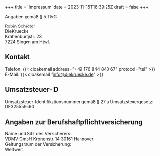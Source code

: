 +++
title = 'Impressum'
date = 2023-11-15T16:39:25Z
draft = false
+++

Angaben gemäß § 5 TMG

Robin Schröter  
DieKruecke  
Krähenburgstr. 23  
7224 Singen am Htwl.  

## Kontakt
Telefon: {{< cloakemail address="+49 176 844 840 67" protocol="tel" >}}  
E-Mail: {{< cloakemail "info@diekruecke.de" >}}  

## Umsatzsteuer-ID
Umsatzsteuer-Identifikationsnummer gemäß § 27 a Umsatzsteuergesetz: DE325559560

## Angaben zur Berufshaftpflichtversicherung
Name und Sitz des Versicherers:  
VDMV GmbH Kronenstr. 14 30161 Hannover  
Geltungsraum der Versicherung:  
Weltweit
